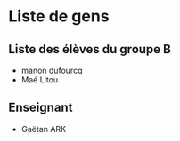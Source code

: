 # Liste de gens 


## Liste des élèves du groupe B

- manon dufourcq
- Maé Litou

## Enseignant

- Gaëtan ARK